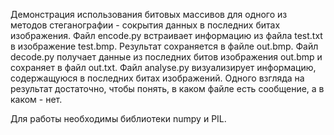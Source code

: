 Демонстрация использования битовых массивов для одного из методов стеганографии - сокрытия данных в последних битах изображения.
Файл encode.py встраивает информацию из файла test.txt в изображение test.bmp. Результат сохраняется в файле out.bmp.
Файл decode.py получает данные из последних битов изображения out.bmp и сохраняет в файл out.txt.
Файл analyse.py визуализирует информацию, содержащуюся в последних битах изображений. Одного взгляда на результат достаточно, чтобы понять, в каком файле есть сообщение, а в каком - нет.

Для работы необходимы библиотеки numpy и PIL.
